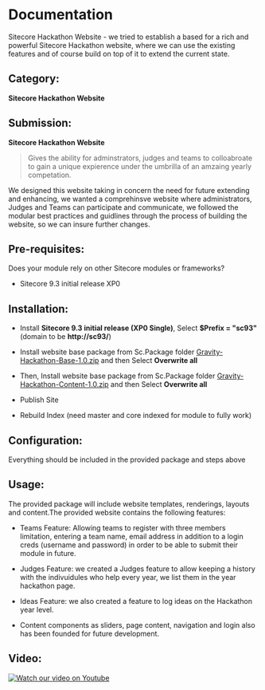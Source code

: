 # Documentation

Sitecore Hackathon Website - we tried to establish a based for a rich and powerful Sitecore Hackathon website, where we can use the existing features and of course build on top of it to extend the current state.


## Category:
**Sitecore Hackathon Website**

## Submission:
**Sitecore Hackathon Website** 
> Gives the ability for adminstrators, judges and teams to colloabroate to gain a unique expierence under the umbrilla of an amzaing yearly competation.

We designed this website taking in concern the need for future extending and enhancing, we wanted a comprehinsve website where administrators, Judges and Teams can participate and communicate, we followed the modular best practices and guidlines through the process of building the website, so we can insure further changes.

## Pre-requisites:

Does your module rely on other Sitecore modules or frameworks?

- Sitecore 9.3 initial release XP0

## Installation:

- Install **Sitecore 9.3 initial release (XP0 Single)**, Select **$Prefix = "sc93"** (domain to be **http://sc93/**)

- Install website base package from Sc.Package folder [Gravity-Hackathon-Base-1.0.zip](https://github.com/Sitecore-Hackathon/2020-Gravity/blob/master/sc.package/Gravity-Hackathon-Base-1.0.zip "Gravity-Hackathon-Base-1.0.zip")  and then Select **Overwrite all**
- Then, Install website base package from Sc.Package folder [Gravity-Hackathon-Content-1.0.zip](https://github.com/Sitecore-Hackathon/2020-Gravity/blob/master/sc.package/Gravity-Hackathon-Content-1.0.zip "Gravity-Hackathon-Content-1.0.zip")  and then Select **Overwrite all**
- Publish Site
- Rebuild Index (need master and core indexed for module to fully work)

## Configuration:

Everything should be included in the provided package and steps above

## Usage:

The provided package will include website templates, renderings, layouts and content.The provided website contains the following features:
- Teams Feature: Allowing teams to register with three members limitation, entering a team name, email address in addition to a login creds (username and password) in order to be able to submit their module in future.

- Judges Feature: we created a Judges feature to allow keeping a history with the indivuidules who help every year, we list them in the year hackathon page.

- Ideas Feature: we also created a feature to log ideas on the Hackathon year level.

- Content components as sliders, page content, navigation and login also has been founded for future development.



## Video:



[![Watch our video on Youtube]()]()
